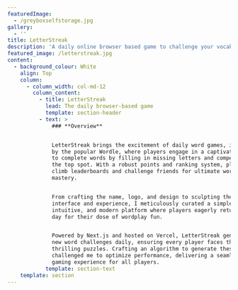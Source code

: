 ```yaml
---
featuredImage:
  - /greyboxselfstorage.jpg
gallery:
  - ''
title: LetterStreak
description: 'A daily online browser based game to challenge your vocabulary  '
featured_image: /letterstreak.jpg
content:
  - background_colour: White
    align: Top
    column:
      - column_width: col-md-12
        column_content:
          - title: LetterStreak
            lead: The daily browser-based game
            template: section-header
          - text: >
              ### **Overview**


              LetterStreak brings the excitement of daily word games, inspired
              by the popular Wordle, where players engage in a captivating race
              to complete words by filling in missing letters and compete for
              the top spot. With a robust points and ranking system, players can
              climb leaderboards and challenge friends for ultimate word
              mastery.


              From crafting the name, logo, and design to sculpting the user
              interface and experience, I meticulously curated a simple,
              intuitive, and modern platform where players eagerly return each
              day for their dose of wordplay fun.


              Powered by Next.js and hosted on Vercel, LetterStreak generates
              new word challenges daily, ensuring every player faces the same
              thrilling puzzles. Crafting an algorithm to generate these words
              challenged me to optimize performance, delivering a seamless
              gaming experience for all players.
            template: section-text
    template: section
---
```


